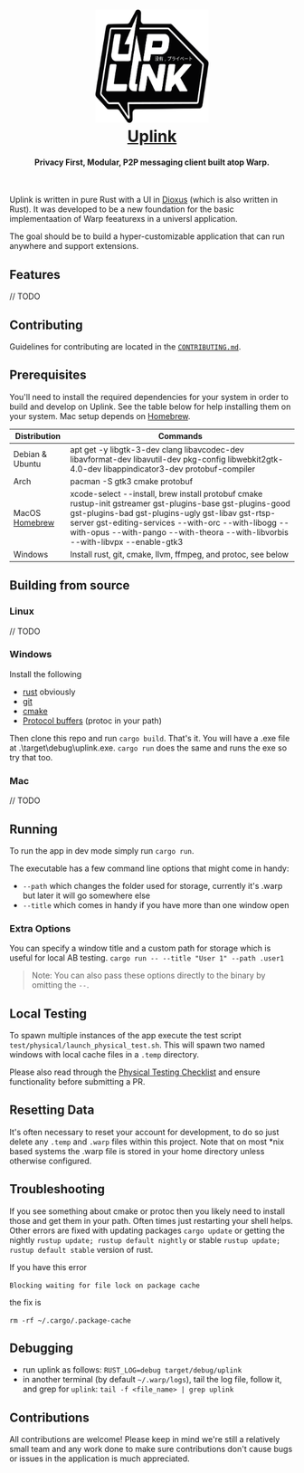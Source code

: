 
<h1 align="center">
  <a href="https://satellite.im" target="_blank">
  <img src="extra/images/logo.png" width=200 height=200/><br>
  Uplink
  </a>
</h1>

<h4 align="center">Privacy First, Modular, P2P messaging client built atop Warp.</h4>

<br/>

Uplink is written in pure Rust with a UI in [Dioxus](https://github.com/DioxusLabs) (which is also written in Rust). It was developed to be a new foundation for the basic implementaation of Warp feeaturexs in a universl application.

The goal should be to build a hyper-customizable application that can run anywhere and support extensions.

## Features

// TODO

## Contributing

Guidelines for contributing are located in the [`CONTRIBUTING.md`](CONTRIBUTING.md).

## Prerequisites

You'll need to install the required dependencies for your system in order to build and develop on Uplink. See the table below for help installing them on your system. Mac setup depends on [Homebrew](https://brew.sh).

|Distribution|Commands|
|--|--|
|Debian & Ubuntu|apt get -y libgtk-3-dev clang libavcodec-dev libavformat-dev libavutil-dev pkg-config libwebkit2gtk-4.0-dev libappindicator3-dev protobuf-compiler|
|Arch|pacman -S gtk3 cmake protobuf|
|MacOS [Homebrew](https://brew.sh)|xcode-select --install, brew install protobuf cmake rustup-init gstreamer gst-plugins-base gst-plugins-good gst-plugins-bad gst-plugins-ugly gst-libav gst-rtsp-server gst-editing-services --with-orc --with-libogg --with-opus --with-pango --with-theora --with-libvorbis --with-libvpx --enable-gtk3|
|Windows|Install rust, git, cmake, llvm, ffmpeg, and protoc, see below|

## Building from source

### Linux
// TODO
### Windows
Install the following
 - [rust](https://www.rust-lang.org/tools/install) obviously
 - [git](https://gitforwindows.org/)
 - [cmake](https://cmake.org/download/)
 - [Protocol buffers](https://developers.google.com/protocol-buffers/docs/downloads) (protoc in your path) 

Then clone this repo and run `cargo build`. That's it. You will have a .exe file at .\target\debug\uplink.exe. `cargo run` does the same and runs the exe so try that too.

### Mac
// TODO

## Running

To run the app in dev mode simply run `cargo run`.

The executable has a few command line options that might come in handy:

- `--path` which changes the folder used for storage, currently it's .warp but later it will go somewhere else
- `--title` which comes in handy if you have more than one window open

### Extra Options

You can specify a window title and a custom path for storage which is useful for local AB testing.
`cargo run -- --title "User 1" --path .user1`
> Note: You can also pass these options directly to the binary by omitting the `--`.

## Local Testing

To spawn multiple instances of the app execute the test script `test/physical/launch_physical_test.sh`. This will spawn two named windows with local cache files in a `.temp` directory.

Please also read through the [Physical Testing Checklist](https://github.com/Satellite-im/Uplink/blob/dev/docs/CHECKLIST.md) and ensure functionality before submitting a PR.

## Resetting Data

It's often necessary to reset your account for development, to do so just delete any `.temp` and `.warp` files within this project. Note that on most *nix based systems the .warp file is stored in your home directory unless otherwise configured.

## Troubleshooting

If you see something about cmake or protoc then you likely need to install those and get them in your path. Often times just restarting your shell helps. Other errors are fixed with updating packages `cargo update` or getting the nightly `rustup update; rustup default nightly` or stable `rustup update; rustup default stable` version of rust.

If you have this error

`Blocking waiting for file lock on package cache`

the fix is

`rm -rf ~/.cargo/.package-cache` 

## Debugging
- run uplink as follows: `RUST_LOG=debug target/debug/uplink`
- in another terminal (by default `~/.warp/logs`), tail the log file, follow it, and grep for `uplink`: `tail -f <file_name> | grep uplink`

## Contributions

All contributions are welcome! Please keep in mind we're still a relatively small team and any work done to make sure contributions don't cause bugs or issues in the application is much appreciated.
